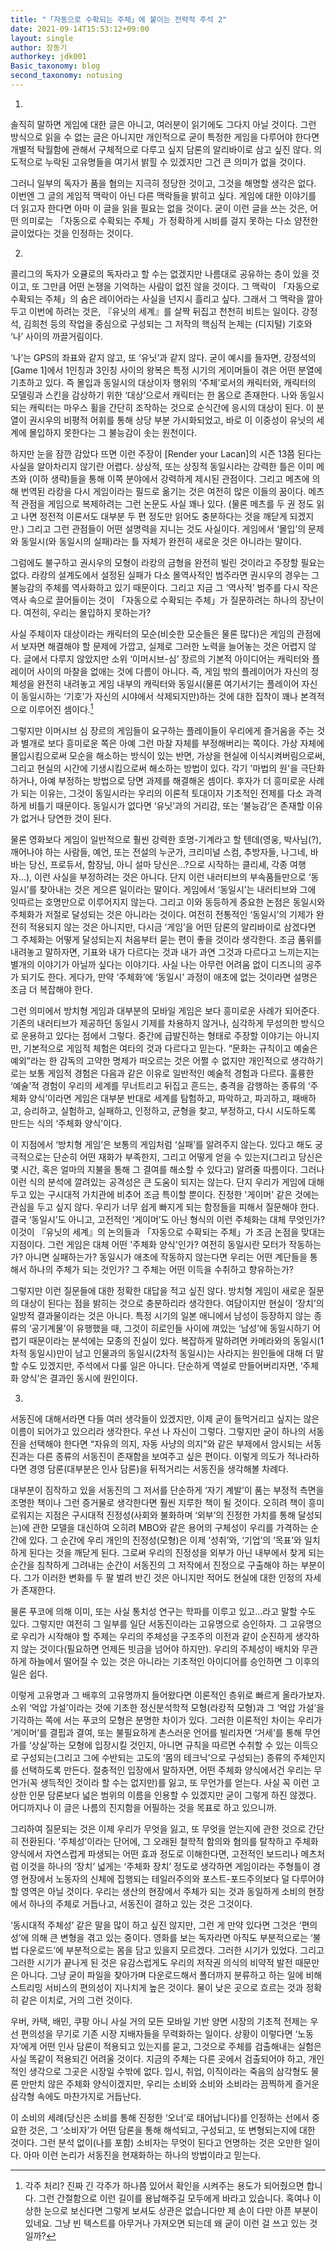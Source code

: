 ```yaml
---
title: "「자동으로 수확되는 주체」에 붙이는 전략적 주석 2"
date: 2021-09-14T15:53:12+09:00
layout: single
author: 장동기
authorkey: jdk001
Basic_taxonomy: blog
second_taxonomy: notusing
---
```




1.

솔직히 말하면 게임에 대한 글은 아니고, 여러분이 읽기에도 그다지 아닐 것이다. 그런 방식으로 읽을 수 없는 글은 아니지만 개인적으로 굳이 특정한 게임을 다루어야 한다면 개별적 탁월함에 관해서 구체적으로 다루고 싶지 담론의 알리바이로 삼고 싶진 않다. 의도적으로 누락된 고유명들을 여기서 밝힐 수 있겠지만 그건 큰 의미가 없을 것이다.

그러니 일부의 독자가 품을 혐의는 지극히 정당한 것이고, 그것을 해명할 생각은 없다. 이번엔 그 글의 게임적 맥락이 아닌 다른 맥락들을 밝히고 싶다. 게임에 대한 이야기를 더 읽고자 한다면 아마 이 글을 읽을 필요는 없을 것이다. 굳이 이런 글을 쓰는 것은, 어떤 의미로는 「자동으로 수확되는 주체」가 정확하게 시비를 걸지 못하는 다소 얌전한 글이었다는 것을 인정하는 것이다.  


2.

콜리그의 독자가 오큘로의 독자라고 할 수는 없겠지만 나름대로 공유하는 층이 있을 것이고, 또 그만큼 어떤 논쟁을 기억하는 사람이 없진 않을 것이다. 그 맥락이 「자동으로 수확되는 주체」의 숨은 레이어라는 사실을 넌지시 흘리고 싶다. 그래서 그 맥락을 깔아두고 이번에 하려는 것은, 『유닛의 세계』를 살짝 뒤집고 천천히 비트는 일이다. 강정석, 김희천 등의 작업을 중심으로 구성되는 그 저작의 핵심적 논제는 (디지털) 기호와 ‘나’ 사이의 까끌거림이다.

‘나’는 GPS의 좌표와 같지 않고, 또 ‘유닛’과 같지 않다. 굳이 예시를 들자면, 강정석의 [Game 1]에서 1인칭과 3인칭 사이의 왕복은 특정 시기의 게이머들이 겪은 어떤 분열에 기초하고 있다. 즉 몰입과 동일시의 대상이자 행위의 ‘주체’로서의 캐릭터와, 캐릭터의 모델링과 스킨을 감상하기 위한 ‘대상’으로서 캐릭터는 한 몸으로 존재한다. 나와 동일시되는 캐릭터는 마우스 휠을 간단히 조작하는 것으로 순식간에 응시의 대상이 된다. 이 분열이 권시우의 비평적 어휘를 통해 상당 부분 가시화되었고, 바로 이 이중성이 유닛의 세계에 몰입하지 못한다는 그 불능감이 솟는 원천이다.

하지만 눈을 잠깐 감았다 뜨면 이런 주장이 [Render your Lacan]의 시즌 13쯤 된다는 사실을 알아차리지 않기란 어렵다. 상상적, 또는 상징적 동일시라는 강력한 틀은 이미 메츠와 (이하 생략)들을 통해 이쪽 분야에서 강력하게 제시된 관점이다. 그리고 메츠에 의해 번역된 라캉을 다시 게임이라는 필드로 옮기는 것은 여전히 많은 이들의 꿈이다. 메츠적 관점을 게임으로 복제하려는 그런 논문도 사실 꽤나 있다. (물론 메츠를 두 권 정도 읽고 나면 정전적 이론서도 대부분 두 편 정도만 읽어도 충분하다는 것을 깨닫게 되겠지만.) 그리고 그런 관점들이 어떤 설명력을 지니는 것도 사실이다. 게임에서 ‘몰입’의 문제와 동일시(와 동일시의 실패)라는 틀 자체가 완전히 새로운 것은 아니라는 말이다.

그럼에도 불구하고 권시우의 모형이 라캉의 금형을 완전히 빌린 것이라고 주장할 필요는 없다. 라캉의 설계도에서 설정된 실패가 다소 몰역사적인 범주라면 권시우의 경우는 그 불능감의 주체를 역사화하고 있기 때문이다. 그리고 지금 그 ‘역사적’ 범주를 다시 작은 역사 속으로 끌어들이는 것이 「자동으로 수확되는 주체」가 질문하려는 하나의 장난이다. 여전히, 우리는 몰입하지 못하는가?

사실 주체이자 대상이라는 캐릭터의 모순(비슷한 모순들은 물론 많다)은 게임의 관점에서 보자면 해결해야 할 문제에 가깝고, 실제로 그러한 노력을 늘어놓는 것은 어렵지 않다. 글에서 다루지 않았지만 소위 ‘이머시브-심’ 장르의 기본적 아이디어는 캐릭터와 플레이어 사이의 마찰을 없애는 것에 다름이 아니다. 즉, 게임 밖의 플레이어가 자신의 정체성을 완전히 내려놓고 게임 내부의 캐릭터와 동일시(물론 여기서기는 플레이어 자신이 동일시하는 ‘기호’가 자신의 시야에서 삭제되지만)하는 것에 대한 집착이 꽤나 본격적으로 이루어진 셈이다.[^1]

그렇지만 이머시브 심 장르의 게임들이 요구하는 플레이들이 우리에게 즐거움을 주는 것과 별개로 보다 흥미로운 쪽은 아예 그런 마찰 자체를 부정해버리는 쪽이다. 가상 자체에 몰입시킴으로써 모순을 해소하는 방식이 있는 반면, 가상을 현실에 이식시켜버림으로써, 그리고 현실의 시간에 기생시킴으로써 해소하는 방법이 있다. 각기 '마법의 원'을 극단화하거나, 아예 부정하는 방법으로 당면 과제를 해결해온 셈이다. 후자가 더 흥미로운 사례가 되는 이유는, 그것이 동일시라는 우리의 이론적 토대이자 기초적인 전제를 다소 과격하게 비틀기 때문이다. 동일시가 없다면 ‘유닛’과의 거리감, 또는 ‘불능감’은 존재할 이유가 없거나 당연한 것이 된다.

물론 영화보다 게임이 일반적으로 훨씬 강력한 호명-기계라고 할 텐데(영웅, 박사님(?), 깨어나야 하는 사람들, 예언, 또는 전설의 누군가, 크리미널 스컴, 추방자들, 나그네, 바바는 당신, 프로듀서, 함장님, 아니 설마 당신은...?으로 시작하는 클리셰, 각종 여행자...), 이런 사실을 부정하려는 것은 아니다. 단지 이런 내러티브의 부속품들만으로 ‘동일시’를 찾아내는 것은 게으른 일이라는 말이다. 게임에서 ‘동일시’는 내러티브와 그에 잇따르는 호명만으로 이루어지지 않는다. 그리고 이와 동등하게 중요한 논점은 동일시와 주체화가 저절로 달성되는 것은 아니라는 것이다. 여전히 전통적인 ‘동일시’의 기제가 완전히 적용되지 않는 것은 아니지만, 다시금 ‘게임’을 어떤 담론의 알리바이로 삼겠다면 그 주체화는 어떻게 달성되는지 처음부터 묻는 편이 좋을 것이라 생각한다. 조금 품위를 내려놓고 말하자면, 기표와 내가 다르다는 것과 내가 과연 그것과 다르다고 느끼는지는 별개의 이야기가 아닐까 싶다는 이야기다. 사실 나는 아무런 어려움 없이 디즈니의 공주가 되기도 한다. 게다가, 만약 ‘주체화’에 ‘동일시’ 과정이 애초에 없는 것이라면 설명은 조금 더 복잡해야 한다.

그런 의미에서 방치형 게임과 대부분의 모바일 게임은 보다 흥미로운 사례가 되어준다. 기존의 내러티브가 제공하던 동일시 기제를 차용하지 않거나, 심각하게 무성의한 방식으로 운용하고 있다는 점에서 그렇다. 중간에 급발진하는 형태로 주장할 이야기는 아니지만, 기본적으로 게임적 체험은 여타의 것과 다르다고 믿는다. “문화는 규칙이고 예술은 예외”라는 한 감독의 고약한 명제가 떠오르는 것은 어쩔 수 없지만 개인적으로 생각하기로는 보통 게임적 경험은 다음과 같은 이유로 일반적인 예술적 경험과 다르다. 훌륭한 ‘예술’적 경험이 우리의 세계를 무너트리고 뒤집고 흔드는, 충격을 감행하는 종류의 ‘주체화 양식’이라면 게임은 대부분 반대로 세계를 탐험하고, 파악하고, 파괴하고, 패배하고, 승리하고, 실험하고, 실패하고, 인정하고, 균형을 찾고, 부정하고, 다시 시도하도록 만드는 식의 ‘주체화 양식’이다.

이 지점에서 ‘방치형 게임’은 보통의 게임처럼 ‘실패’를 알려주지 않는다. 있다고 해도 궁극적으로는 단순히 어떤 재화가 부족한지, 그리고 어떻게 얻을 수 있는지(그리고 당신은 몇 시간, 혹은 얼마의 지불을 통해 그 결여를 해소할 수 있다고) 알려줄 따름이다. 그러나 이런 식의 분석에 깔려있는 공격성은 큰 도움이 되지는 않는다. 단지 우리가 게임에 대해 두고 있는 구시대적 가치관에 비추어 조금 특이할 뿐이다. 진정한 '게이머' 같은 것에는 관심을 두고 싶지 않다. 우리가 너무 쉽게 빠지게 되는 함정들을 피해서 질문해야 한다. 결국 ‘동일시’도 아니고, 고전적인 ‘게이머’도 아닌 형식의 이런 주체화는 대체 무엇인가? 이것이 『유닛의 세계』의 논의들과 「자동으로 수확되는 주체」가 조금 논점을 맞대는 지점이다. 그런 게임은 대체 어떤 '주체화 양식'인가? 여전히 동일시란 모터가 작동하는가? 아니면 실패하는가? 동일시가 애초에 작동하지 않는다면 우리는 어떤 계단들을 통해서 하나의 주체가 되는 것인가? 그 주체는 어떤 이득을 수취하고 향유하는가?

그렇지만 이런 질문들에 대한 정확한 대답을 적고 싶진 않다. 방치형 게임이 새로운 질문의 대상이 된다는 점을 밝히는 것으로 충분하리라 생각한다. 여담이지만 현실이 ‘장치’의 일방적 결과물이라는 것은 아니다. 특정 시기의 일본 애니에서 남성이 등장하지 않는 종류의 ‘공기계물’이 유행했을 때, 그것이 히로인들 사이에 껴있는 ‘남성’에 동일시하기 어렵기 때문이라는 분석에는 모종의 진실이 있다. 복잡하게 말하려면 카메라와의 동일시(1차적 동일시)만이 남고 인물과의 동일시(2차적 동일시)는 사라지는 원인들에 대해 더 말할 수도 있겠지만, 주석에서 다룰 일은 아니다. 단순하게 역설로 만들어버리자면, ‘주체화 양식’은 결과인 동시에 원인이다.  


3.

서동진에 대해서라면 다들 여러 생각들이 있겠지만, 이제 굳이 들먹거리고 싶지는 않은 이름이 되어가고 있으리라 생각한다. 우선 나 자신이 그렇다. 그렇지만 굳이 하나의 서동진을 선택해야 한다면 “자유의 의지, 자동 사냥의 의지”와 같은 부제에서 암시되는 서동진과는 다른 종류의 서동진이 존재함을 보여주고 싶은 편이다. 이렇게 의도가 적나라하다면 경영 담론(대부분은 인사 담론)을 뒤적거리는 서동진을 생각해볼 차례다.

대부분이 짐작하고 있을 서동진의 그 저서를 단순하게 ‘자기 계발’이 품는 부정적 측면을 조명한 책이나 그런 증거물로 생각한다면 훨씬 지루한 책이 될 것이다. 오히려 책이 흥미로워지는 지점은 구시대적 진정성(사회와 불화하며 ‘외부’의 진정한 가치를 통해 달성되는)에 관한 모델을 대신하여 오히려 MBO와 같은 용어의 구체성이 우리를 가격하는 순간에 있다. 그 순간에 우리 개인의 진정성(모형)은 이제 ‘성취’와, ‘기업’의 ‘목표’와 일치하게 된다는 것을 깨닫게 된다. 그로써 우리의 진정성을 외부가 아닌 내부에서 찾게 되는 순간을 침착하게 그려내는 순간이 서동진의 그 저작에서 진정으로 구출해야 하는 부분이다. 그가 이러한 변화를 두 팔 벌려 반긴 것은 아니지만 적어도 현실에 대한 인정의 자세가 존재한다.

물론 푸코에 의해 이미, 또는 사실 통치성 연구는 학파를 이루고 있고...라고 말할 수도 있다. 그렇지만 여전히 그 일부를 일단 서동진이라는 고유명으로 승인하자. 그 고유명으로 우리가 시작해야 할 주제는 우리의 주체성을 구조주의 이전과 같이 순진하게 생각하지 않는 것이다(필요하면 언제든 빗금을 넘어야 하지만). 우리의 주체성이 배치와 무관하게 하늘에서 떨어질 수 있는 것은 아니라는 기초적인 아이디어를 승인하면 그 이후의 일은 쉽다.

이렇게 고유명과 그 배후의 고유명까지 들어왔다면 이론적인 층위로 빠르게 올라가보자. 소위 ‘억압 가설’이라는 것에 기초한 정신분석학적 모형(라캉적 모형)과 그 ‘억압 가설’을 기각하는 쪽에 서는 푸코의 모형은 분명한 차이가 있다. 그러한 이론적인 차이는 우리가 ‘게이머’를 결핍과 결여, 또는 불필요하게 촌스러운 언어를 빌리자면 ‘거세’를 통해 무언가를 ‘상실’하는 모형에 입장시킬 것인지, 아니면 규칙을 따르면 수취할 수 있는 이득으로 구성되는(그리고 그에 수반되는 고도의 ‘몸의 테크닉’으로 구성되는) 종류의 주체인지를 선택하도록 만든다. 절충적인 입장에서 말하자면, 어떤 주체화 양식에서건 우리는 무언가(꼭 생득적인 것이라 할 수는 없지만)를 잃고, 또 무언가를 얻는다. 사실 꼭 이런 고상한 인문 담론보다 넓은 범위의 이름을 인용할 수 있겠지만 굳이 그렇게 하진 않겠다. 어디까지나 이 글은 나름의 진지함을 어필하는 것을 목표로 하고 있으니까.

그리하여 질문되는 것은 이제 우리가 무엇을 잃고, 또 무엇을 얻는지에 관한 것으로 간단히 전환된다. ‘주체성’이라는 단어에, 그 오래된 철학적 함의와 혐의를 탈착하고 주체화 양식에서 자연스럽게 파생되는 어떤 효과 정도로 이해한다면, 고전적인 보드리나 메츠처럼 이것을 하나의 ‘장치’ 넓게는 ‘주체화 장치’ 정도로 생각하면 게임이라는 주형틀이 경영 현장에서 노동자의 신체에 집행되는 테일러주의와 포스트-포드주의보다 덜 다루어야 할 영역은 아닐 것이다. 우리는 생산의 현장에서 주체가 되는 것과 동일하게 소비의 현장에서 하나의 주체로 거듭나고, 서동진이 결하고 있는 것은 그것이다.

‘동시대적 주체성’ 같은 말을 많이 하고 싶진 않지만, 그런 게 만약 있다면 그것은 ‘편의성’에 의해 큰 변형을 겪고 있는 중이다. 영화를 보는 독자라면 아직도 부분적으로는 ‘불법 다운로드’에 부분적으로는 몸을 담고 있을지 모르겠다. 그러한 시기가 있었다. 그리고 그러한 시기가 끝나게 된 것은 유감스럽게도 우리의 저작권 의식의 비약적 발전 때문만은 아니다. 그냥 굳이 파일을 찾아가며 다운로드해서 폴더까지 분류하고 하는 일에 비해 스트리밍 서비스의 편의성이 지나치게 높은 것이다. 물이 낮은 곳으로 흐르는 것과 정확히 같은 이치로, 거의 그런 것이다.

우버, 카택, 배민, 쿠팡 아니 사실 거의 모든 모바일 기반 양면 시장의 기초적 전제는 우선 편의성을 무기로 기존 시장 지배자들을 무력화하는 일이다. 상황이 이렇다면 ‘노동자’에게 어떤 인사 담론이 적용되고 있는지를 묻고, 그것으로 주체를 검출해내는 실험은 사실 똑같이 적용되긴 어려울 것이다. 지금의 주체는 다른 곳에서 검출되어야 하고, 개인적인 생각으로 그곳은 시장일 수밖에 없다. 입시, 취업, 이직이라는 죽음의 삼각형도 물론 만만치 않은 주체화 양식이겠지만, 우리는 소비와 소비와 소비라는 끔찍하게 즐거운 삼각형 속에도 마찬가지로 거듭난다.

이 소비의 세례(당신은 소비를 통해 진정한 ‘오너’로 태어납니다)를 인정하는 선에서 중요한 것은, 그 ‘소비자’가 어떤 담론을 통해 해석되고, 구성되고, 또 변형되는지에 대한 것이다. 그런 분석 없이(나를 포함) 소비자는 무엇이 된다고 언명하는 것은 오만한 일이다. 아마 이런 논리가 서동진을 현재화하는 하나의 방법이라고 믿는다.

[^1]: 각주 처리? 진짜 긴 각주가 하나쯤 있어서 확인을 시켜주는 용도가 되어줬으면 합니다. 그런 간절함으로 이런 길이를 용납해주길 모두에게 바라고 있습니다. 혹여나 이상한 눈으로 보신다면 그렇게 보셔도 상관은 없습니다만 제 손이 다만 아픈 부분이 있네요. 그냥 빈 텍스트를 아무거나 가져오면 되는데 왜 굳이 이런 걸 쓰고 있는 것일까?
